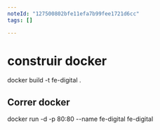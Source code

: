 ```yaml
---
noteId: "127500802bfe11efa7b99fee1721d6cc"
tags: []

---
```


# construir docker

docker build -t fe-digital .

## Correr docker

docker run -d -p 80:80 --name fe-digital fe-digital

